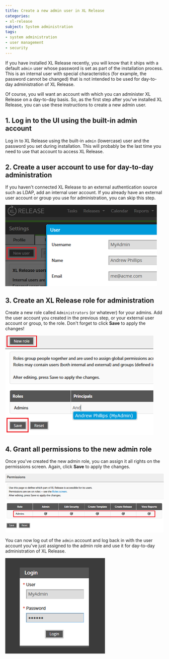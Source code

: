 ```yaml
---
title: Create a new admin user in XL Release
categories:
- xl-release
subject: System administration
tags:
- system administration
- user management
- security
---
```


If you have installed XL Release recently, you will know that it ships with a default `admin` user whose password is set as part of the installation process. This is an internal user with special characteristics (for example, the password cannot be changed) that is not intended to be used for day-to-day administration of XL Release.

Of course, you will want an account with which you can administer XL Release on a day-to-day basis. So, as the first step after you've installed XL Release, you can use these instructions to create a new admin user.

## 1. Log in to the UI using the built-in admin account

Log in to XL Release using the built-in `admin` (lowercase) user and the password you set during installation. This will probably be the last time you need to use that account to access XL Release.

## 2. Create a user account to use for day-to-day administration

If you haven't connected XL Release to an external authentication source such as LDAP, add an internal user account. If you already have an external user account or group you use for administration, you can skip this step.

![Add new user](images/create-day2day-admin-user.png)

## 3. Create an XL Release role for administration

Create a new role called `Administrators` (or whatever) for your admins. Add the user account you created in the previous step, or your external user account or group, to the role. Don't forget to click **Save** to apply the changes!

![Add new user](images/create-admins-role.png)

## 4. Grant all permissions to the new admin role

Once you've created the new admin role, you can assign it all rights on the permissions screen. Again, click **Save** to apply the changes.

![Assign rights to new admin user](images/grant-all-rights.png)

You can now log out of the `admin` account and log back in with the user account you've just assigned to the admin role and use it for day-to-day administration of XL Release.

![Log in as new admin](images/login-as-day2day-admin.png)
